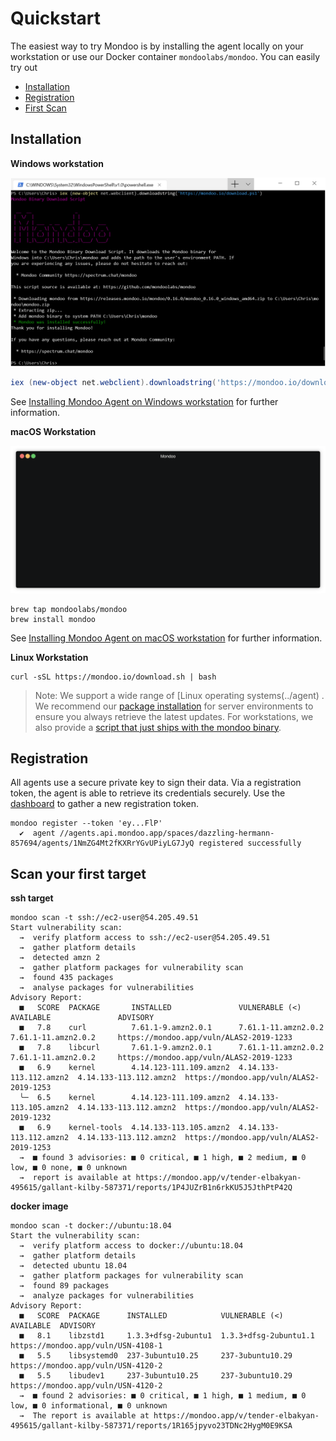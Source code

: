 # Quickstart

The easiest way to try Mondoo is by installing the agent locally on your workstation or use our  Docker container `mondoolabs/mondoo`. You can easily try out

- [Installation](#installation)
- [Registration](#registration)
- [First Scan](#scan-your-first-target)

## Installation

**Windows workstation**

![Mondoo Agent installation on Windows](../assets/windows_mondoo_install.png)

```powershell
iex (new-object net.webclient).downloadstring('https://mondoo.io/download.ps1')
```
See [Installing Mondoo Agent on Windows workstation](../agent/windows) for further information. 

**macOS Workstation**

![Mondoo Agent installation on macOS](../assets/videos/mondoo-setup-macos.gif)

```
brew tap mondoolabs/mondoo
brew install mondoo
```

See [Installing Mondoo Agent on macOS workstation](../agent/macos) for further information. 

**Linux Workstation**

```
curl -sSL https://mondoo.io/download.sh | bash
```

> Note: We support a wide range of [Linux operating systems(../agent) . We recommend our [package installation](../agent/bash) for server environments to ensure you always retrieve the latest updates. For workstations, we also provide a [script that just ships with the mondoo binary]((../agent/binaries)). 

## Registration

All agents use a secure private key to sign their data. Via a registration token, the agent is able to retrieve its credentials securely. Use the [dashboard](../agent/installation/registration#agent-registration) to gather a new registration token.

```
mondoo register --token 'ey...FlP'
  ✔  agent //agents.api.mondoo.app/spaces/dazzling-hermann-857694/agents/1NmZG4Mt2fKXRrYGvUPiyLG7JyQ registered successfully
```

## Scan your first target

**ssh target**

```
mondoo scan -t ssh://ec2-user@54.205.49.51
Start vulnerability scan:
  →  verify platform access to ssh://ec2-user@54.205.49.51
  →  gather platform details
  →  detected amzn 2
  →  gather platform packages for vulnerability scan
  →  found 435 packages
  →  analyse packages for vulnerabilities
Advisory Report:
  ■   SCORE  PACKAGE       INSTALLED               VULNERABLE (<)          AVAILABLE               ADVISORY                                 
  ■   7.8    curl          7.61.1-9.amzn2.0.1      7.61.1-11.amzn2.0.2     7.61.1-11.amzn2.0.2     https://mondoo.app/vuln/ALAS2-2019-1233  
  ■   7.8    libcurl       7.61.1-9.amzn2.0.1      7.61.1-11.amzn2.0.2     7.61.1-11.amzn2.0.2     https://mondoo.app/vuln/ALAS2-2019-1233  
  ■   6.9    kernel        4.14.123-111.109.amzn2  4.14.133-113.112.amzn2  4.14.133-113.112.amzn2  https://mondoo.app/vuln/ALAS2-2019-1253  
  ╰─  6.5    kernel        4.14.123-111.109.amzn2  4.14.133-113.105.amzn2  4.14.133-113.112.amzn2  https://mondoo.app/vuln/ALAS2-2019-1232  
  ■   6.9    kernel-tools  4.14.133-113.105.amzn2  4.14.133-113.112.amzn2  4.14.133-113.112.amzn2  https://mondoo.app/vuln/ALAS2-2019-1253  
  →  ■ found 3 advisories: ■ 0 critical, ■ 1 high, ■ 2 medium, ■ 0 low, ■ 0 none, ■ 0 unknown
  →  report is available at https://mondoo.app/v/tender-elbakyan-495615/gallant-kilby-587371/reports/1P4JUZrB1n6rkKU5J5JthPtP42Q
  ```

**docker image**

```
mondoo scan -t docker://ubuntu:18.04          
Start the vulnerability scan:
  →  verify platform access to docker://ubuntu:18.04
  →  gather platform details
  →  detected ubuntu 18.04
  →  gather platform packages for vulnerability scan
  →  found 89 packages
  →  analyze packages for vulnerabilities
Advisory Report:
  ■   SCORE  PACKAGE      INSTALLED            VULNERABLE (<)         AVAILABLE  ADVISORY                            
  ■   8.1    libzstd1     1.3.3+dfsg-2ubuntu1  1.3.3+dfsg-2ubuntu1.1             https://mondoo.app/vuln/USN-4108-1  
  ■   5.5    libsystemd0  237-3ubuntu10.25     237-3ubuntu10.29                  https://mondoo.app/vuln/USN-4120-2   
  ■   5.5    libudev1     237-3ubuntu10.25     237-3ubuntu10.29                  https://mondoo.app/vuln/USN-4120-2  
  →  ■ found 2 advisories: ■ 0 critical, ■ 1 high, ■ 1 medium, ■ 0 low, ■ 0 informational, ■ 0 unknown
  →  The report is available at https://mondoo.app/v/tender-elbakyan-495615/gallant-kilby-587371/reports/1R165jpyvo23TDNc2HygM0E9KSA

```